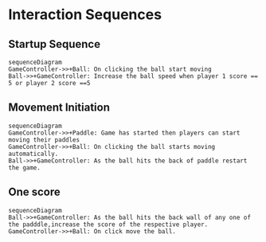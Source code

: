 # Interaction Sequences

## Startup Sequence

```mermaid
sequenceDiagram
GameController->>+Ball: On clicking the ball start moving
Ball->>+GameController: Increase the ball speed when player 1 score == 5 or player 2 score ==5
```

## Movement Initiation

```mermaid
sequenceDiagram
GameController->>+Paddle: Game has started then players can start moving their paddles
GameController->>+Ball: On clicking the ball starts moving automatically.
Ball->>+GameController: As the ball hits the back of paddle restart the game.
```

## One score

```mermaid
sequenceDiagram
Ball->>+GameController: As the ball hits the back wall of any one of the padddle,increase the score of the respective player.
GameController->>+Ball: On click move the ball.

```
